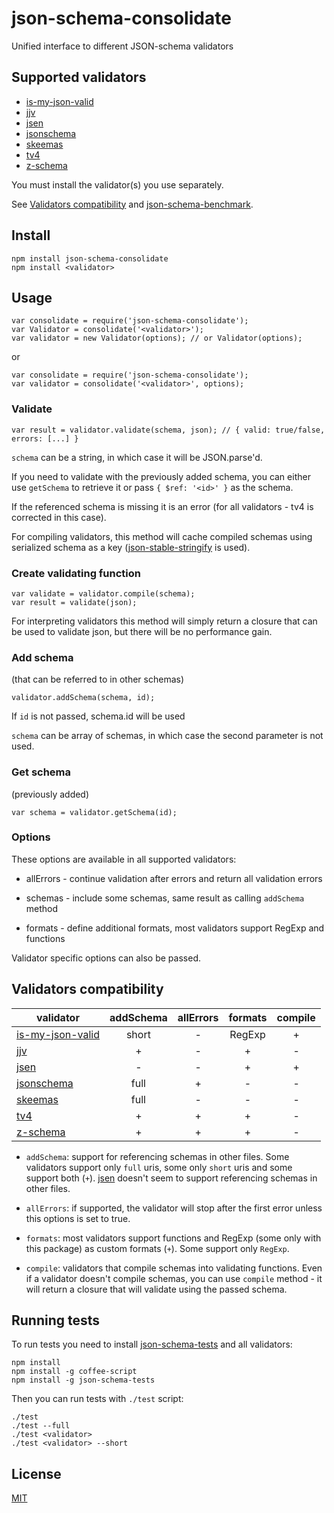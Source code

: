 # json-schema-consolidate

Unified interface to different JSON-schema validators


## Supported validators

- [is-my-json-valid](https://github.com/mafintosh/is-my-json-valid)
- [jjv](https://github.com/acornejo/jjv)
- [jsen](https://github.com/bugventure/jsen)
- [jsonschema](https://github.com/tdegrunt/jsonschema)
- [skeemas](https://github.com/Prestaul/skeemas)
- [tv4](https://github.com/geraintluff/tv4)
- [z-schema](https://github.com/zaggino/z-schema#register-a-custom-format)

You must install the validator(s) you use separately.

See [Validators compatibility](https://github.com/epoberezkin/json-schema-consolidate#validators-compatibility) and [json-schema-benchmark](https://github.com/ebdrup/json-schema-benchmark).


## Install

```
npm install json-schema-consolidate
npm install <validator>
```


## Usage

```
var consolidate = require('json-schema-consolidate');
var Validator = consolidate('<validator>');
var validator = new Validator(options); // or Validator(options);
```

or

```
var consolidate = require('json-schema-consolidate');
var validator = consolidate('<validator>', options);
```


### Validate

```
var result = validator.validate(schema, json); // { valid: true/false, errors: [...] }
```

`schema` can be a string, in which case it will be JSON.parse'd.

If you need to validate with the previously added schema, you can either use `getSchema` to retrieve it or pass `{ $ref: '<id>' }` as the schema.

If the referenced schema is missing it is an error (for all validators - tv4 is corrected in this case).

For compiling validators, this method will cache compiled schemas using serialized schema as a key ([json-stable-stringify](https://github.com/substack/json-stable-stringify) is used).


### Create validating function

```
var validate = validator.compile(schema);
var result = validate(json);
```

For interpreting validators this method will simply return a closure that can be used to validate json, but there will be no performance gain.


### Add schema

(that can be referred to in other schemas)

```
validator.addSchema(schema, id);
```

If `id` is not passed, schema.id will be used

`schema` can be array of schemas, in which case the second parameter is not used.


### Get schema

(previously added)

```
var schema = validator.getSchema(id);
```


### Options

These options are available in all supported validators:

- allErrors - continue validation after errors and return all validation errors

- schemas - include some schemas, same result as calling `addSchema` method

- formats - define additional formats, most validators support RegExp and functions


Validator specific options can also be passed.


## Validators compatibility

|validator|addSchema|allErrors|formats|compile|
|---------|:-------:|:-------:|:-----:|:-----:|
|[is-my-json-valid](https://github.com/mafintosh/is-my-json-valid)|short|-|RegExp|+|
|[jjv](https://github.com/acornejo/jjv)|+|-|+|-|
|[jsen](https://github.com/bugventure/jsen)|-|-|+|+|
|[jsonschema](https://github.com/tdegrunt/jsonschema)|full|+|-|-|
|[skeemas](https://github.com/Prestaul/skeemas)|full|-|-|-|
|[tv4](https://github.com/geraintluff/tv4)|+|+|+|-|
|[z-schema](https://github.com/zaggino/z-schema)|+|+|+|-|

- `addSchema`: support for referencing schemas in other files. Some validators support only `full` uris, some only `short` uris and some support both (`+`). [jsen](https://github.com/bugventure/jsen) doesn't seem to support referencing schemas in other files.

- `allErrors`: if supported, the validator will stop after the first error unless this options is set to true.

- `formats`: most validators support functions and RegExp (some only with this package) as custom formats (`+`). Some support only `RegExp`.

- `compile`: validators that compile schemas into validating functions. Even if a validator doesn't compile schemas, you can use `compile` method - it will return a closure that will validate using the passed schema.


## Running tests

To run tests you need to install [json-schema-tests](https://github.com/pandastrike/json-schema-tests) and all validators:

```
npm install
npm install -g coffee-script
npm install -g json-schema-tests
```

Then you can run tests with `./test` script:


```
./test
./test --full
./test <validator>
./test <validator> --short
```


## License

[MIT](https://github.com/epoberezkin/json-schema-consolidate/blob/master/LICENSE)
